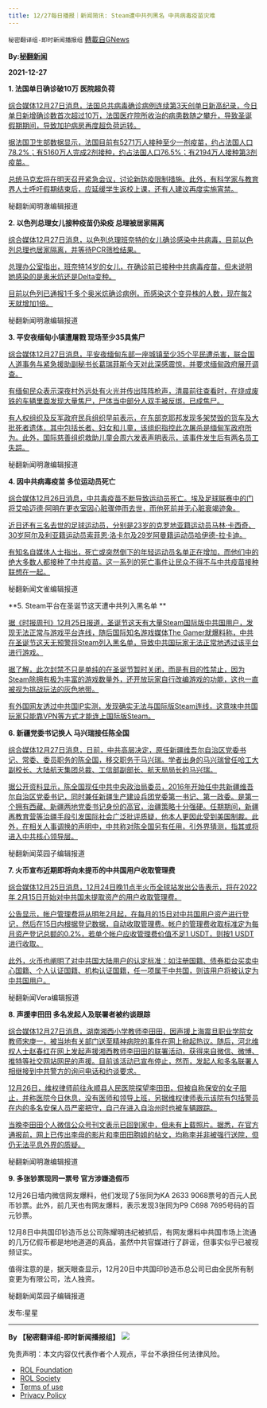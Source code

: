 ```yaml
---
title: 12/27每日播报｜新闻简讯: Steam遭中共列黑名 中共病毒疫苗灾难
---
```

`秘密翻译组-即时新闻播报组` [轉載自GNews](https://gnews.org/zh-hans/1794801/)

**By:[秘翻新闻](https://gtv.org/broadcast/watch/61c980b500f9a119180bbfce)**

**2021-12-27**

**1. 法国单日确诊破10万 医院超负荷**

[综合媒体12月27日消息，法国总共病毒确诊病例连续第3天创单日新高纪录，今日单日新增确诊数首次超过10万，法国医疗院所收治的病患数随之攀升，导致圣诞假期期间，导致加护病房再度超负荷运转。](https://news.rthk.hk/rthk/ch/component/k2/1625919-20211225.htm)

[据法国卫生部数据显示，法国目前有5271万人接种至少一剂疫苗，约占法国人口78.2%；有5160万人完成2剂接种，约占法国人口76.5%；有2194万人接种第3剂疫苗。](https://news.rthk.hk/rthk/ch/component/k2/1625919-20211225.htm)

[总统马克宏将在明天召开紧急会议，讨论新防疫限制措施。此外，有科学家与教育界人士呼吁假期结束后，应延缓学生返校上课，还有人建议再度实施宵禁。](https://news.rthk.hk/rthk/ch/component/k2/1625919-20211225.htm)

秘翻新闻明澈编辑报道

**2. 以色列总理女儿接种疫苗仍染疫 总理被居家隔离**

[综合媒体12月27日消息，以色列总理班奈特的女儿确诊感染中共病毒，目前以色列总理也居家隔离，并等待PCR筛检结果。](https://news.cts.com.tw/cts/international/202112/202112272066896.html)

[总理办公室指出，班奈特14岁的女儿，在确诊前已接种中共病毒疫苗，但未说明她感染的是奥米炕还是Delta变种。](https://news.cts.com.tw/cts/international/202112/202112272066896.html)

[目前以色列已通报1千多个奥米炕确诊病例，而感染这个变异株的人数，现在每2天就增加1倍。](https://news.cts.com.tw/cts/international/202112/202112272066896.html)

秘翻新闻明澈编辑报道

**3. 平安夜缅甸小镇遭屠戮 现场至少35具焦尸**

[综合媒体12月27日消息，平安夜缅甸东部一座城镇至少35个平民遭杀害，联合国人道事务与紧急援助副秘书长葛瑞菲斯今天对此深感震惊，并要求缅甸政府展开调查。](https://www.cna.com.tw/news/aopl/202112270008.aspx)

[有缅甸民众表示深夜村外远处有火光并传出阵阵枪声，清晨前往查看时，在烧成废铁的车辆里面发现大量焦尸，尸体当中部分人双手被反绑，已成焦尸。](https://www.cna.com.tw/news/aopl/202112270008.aspx)

[有人权组织及反军政府民兵组织早前表示，在东部克耶邦发现多架焚毁的货车及大批死者遗体，其中包括长者、妇女和儿童，该组织指控此次屠杀是缅甸军政府所为。此外，国际慈善组织救助儿童会周六发表声明表示，该事件发生后有两名员工失踪。](https://www.cna.com.tw/news/aopl/202112270008.aspx)

秘翻新闻明澈编辑报道

**4. 因中共病毒疫苗 多位运动员死亡**

[综合媒体12月26日消息，中共毒疫苗不断导致运动员死亡。埃及足球联赛中的门将艾哈迈德·阿明在更衣室因心脏骤停而去世，而他死前并无心脏衰竭迹象。](https://thestreetjournal.org/egyptian-keeper-ahmed-amin-dies-in-training/)

[近日还有三名去世的足球运动员，分别是23岁的克罗地亚籍运动员马林·卡西奇、30岁阿尔及利亚籍运动员索菲恩·洛卡尔及29岁阿曼籍运动员哈伊德-拉卡迪。](https://thestreetjournal.org/egyptian-keeper-ahmed-amin-dies-in-training/)

[有知名自媒体人士指出，死亡或突然倒下的年轻运动员名单正在增加，而他们中的绝大多数人都接种了中共疫苗。这一系列的死亡事件让民众不得不与中共疫苗接种联想在一起。](https://thestreetjournal.org/egyptian-keeper-ahmed-amin-dies-in-training/)

秘翻新闻文雀编辑报道

**5. Steam平台在圣诞节这天遭中共列入黑名单 **

[据《时报周刊》12月25日报道，圣诞节这天有大量Steam国际版中共国用户，发现无法正常与游戏平台连线，随后国际知名游戏媒体The Gamer就爆料称，中共在圣诞节这天无预警将Steam列入黑名单，导致中共国玩家无法正常地透过该平台进行游戏。](https://www.ctwant.com/article/158738)

[据了解，此次封禁不只是单纯的在圣诞节暂时关闭，而是有目的性禁止，因为Steam除拥有极为丰富的游戏数量外，还开放玩家自行改编游戏的功能，这也一直被视为挑战玩法的灰色地带。](https://www.ctwant.com/article/158738)

[有外国网友透过中共国IP实测，发现确实无法与国际版Steam连线，这意味中共国玩家只能靠VPN等方式才能连上国际版Steam。](https://www.ctwant.com/article/158738)

**6. 新疆党委书记换人 马兴瑞接任陈全国**

[综合媒体12月27日消息，日前，中共高层决定，原任新疆维吾尔自治区党委书记、常委、委员职务的陈全国，移交职务于马兴瑞。学者出身的马兴瑞曾任哈工大副校长、大陆航天集团总裁、工信部副部长、航天局局长的马兴瑞。](https://m.ntdtv.com/gb/2021/12/25/a103302958.html|)

[据公开资料显示，陈全国现任中共中央政治局委员，2016年开始任中共新疆维吾尔自治区党委书记，同时兼任新疆生产建设兵团党委第一书记、第一政委。是第一个拥有西藏、新疆两地党委书记身份的高官，治疆策略十分强硬。任期期间，新疆再教育营等治疆手段引发国际社会广泛批评质疑，他本人更因此受到美国制裁。此外，在相关人事调换的声明中，中共称对陈全国另有任用，引外界猜测，指其或将进入中共核心领导层。](https://m.ntdtv.com/gb/2021/12/25/a103302958.html|)

秘翻新闻菜园子编辑报道

**7. 火币宣布近期即将向未提币的中共国用户收取管理费**

[综合媒体12月25日消息，12月24日晚11点半火币全球站发出公告表示，将在2022年 2月15日开始对中共国未提取资产的用户收取管理费。](https://coindaily.com/huobi-will-charge-management-fees-to-chinese-users-next-year/)

[公告显示，帐户管理费将从明年2月起，在每月的15日对中共国用户资产进行登记，然后在15日内根据登记数据，自动收取管理费。帐户的管理费收取标准定为每月资产登记总额的0.2%，若单个帐户应收管理费价值不足1 USDT，则按1 USDT进行收取。](https://coindaily.com/huobi-will-charge-management-fees-to-chinese-users-next-year/)

[此外，火币也阐明了对中共国大陆用户的认定标准：如注册国籍、债券柜台买卖中心国籍、个人认证国籍、机构认证国籍，任一项属于中共国，则该用户将被认定为中共国用户。](https://coindaily.com/huobi-will-charge-management-fees-to-chinese-users-next-year/)

秘翻新闻Vera编辑报道

**8. 声援李田田 多名发起人及联署者被约谈跟踪**

[综合媒体12月27日消息，湖南湘西小学教师李田田，因声援上海震旦职业学院女教师宋庚一，被当地有关部门送至精神病院的事件在网上掀起热议。随后，河北维权人士赵春红在网上发起声援湘西教师李田田的联署活动，获得来自微信、微博、推特等社交网站网民的声援。目前该活动已宣布停止，然而，发起人和多名联署人相继接到中共警方的询问电话和约谈要求。](https://www.epochtimes.com/b5/21/12/25/n13459406.htm)

[12月26日，维权律师前往永顺县人民医院探望李田田，但被自称保安的女子阻止，并称医院今日休息，没有医师和领导上班，另据维权律师表示该院有包括警员在内的多名安保人员严密把守，自己在进入自治州时也被车辆跟踪。](https://www.epochtimes.com/b5/21/12/25/n13459406.htm)

[当晚李田田个人微信公众号刊文表示已回到家中，但未有上载照片。据悉，在官方通报前，网上已传出李母的影片和李田田胞姐的帖文，均称李并非被强行送院，但仍无法平息外界的质疑。](https://www.epochtimes.com/b5/21/12/25/n13459406.htm)

秘翻新闻明澈编辑报道

**9. 多张钞票现同一票号 官方涉嫌造假币**

12月26日墙内微信网友爆料，他们发现了5张同为KA 2633 9068票号的百元人民币钞票。此外，前几天也有网友爆料，表示发现3张同为P9 C698 7695号码的百元钞票。

12月8日中共国印钞造币总公司陈耀明违纪被抓后，有网友爆料中共国市场上流通的几万亿假币都是地地道道的真品，虽然中共官媒进行了辟谣，但事实似乎已被视频证实。

值得注意的是，据天眼查显示，12月20日中共国印钞造币总公司已由全民所有制变更为有限公司，法人独资。

秘翻新闻菜园子编辑报道

发布:星星

* * *

**By 【秘密翻译组-即时新闻播报组】**
![](https://assets.gnews.org/wp-content/uploads/2021/12/秘翻海报.jpg)
 

免责声明：本文内容仅代表作者个人观点，平台不承担任何法律风险。

- [ROL Foundation](https://rolfoundation.org/)
- [ROL Society](https://rolsociety.org/)
- [Terms of use](https://gnews.org/terms-of-use-3/)
- [Privacy Policy](https://gnews.org/privacy-policy/)

